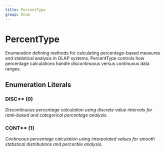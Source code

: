 ```yaml
---
title: PercentType
group: Enum
---
```


# PercentType<a name="enum-percenttype"></a>

Enumeration defining methods for calculating percentage-based measures and statistical analysis in OLAP systems. PercentType controls how percentage calculations handle discontinuous versus continuous data ranges.
## Enumeration Literals

### DISC** (0)

<em>Discontinuous percentage calculation using discrete value intervals for rank-based and categorical percentage analysis.</em>

### CONT** (1)

<em>Continuous percentage calculation using interpolated values for smooth statistical distributions and percentile analysis.</em>

